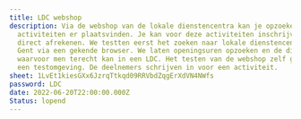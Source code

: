 ```yaml
---
title: LDC webshop
description: Via de webshop van de lokale dienstencentra kan je opzoeken welke
  activiteiten er plaatsvinden. Je kan voor deze activiteiten inschrijven en
  direct afrekenen. We testten eerst het zoeken naar lokale dienstencentra in
  Gent via een gekende browser. We laten openingsuren opzoeken en de diensten
  waarvoor men terecht kan in een LDC. Het testen van de webshop zelf gebeurt in
  een testomgeving. De deelnemers schrijven in voor een activiteit.
sheet: 1LvEt1kiesGXx6JzrqTtkqd09RRVbdZqgErXdVN4NWfs
password: LDC
date: 2022-06-20T22:00:00.000Z
Status: lopend
---
```

